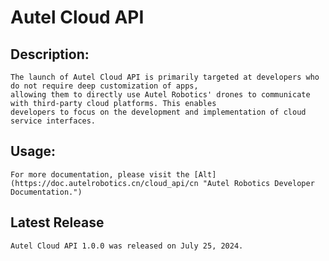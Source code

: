 # Autel Cloud API
## Description:
    The launch of Autel Cloud API is primarily targeted at developers who do not require deep customization of apps,
    allowing them to directly use Autel Robotics' drones to communicate with third-party cloud platforms. This enables
    developers to focus on the development and implementation of cloud service interfaces.
## Usage:
    For more documentation, please visit the [Alt](https://doc.autelrobotics.cn/cloud_api/cn "Autel Robotics Developer Documentation.")
## Latest Release
    Autel Cloud API 1.0.0 was released on July 25, 2024.